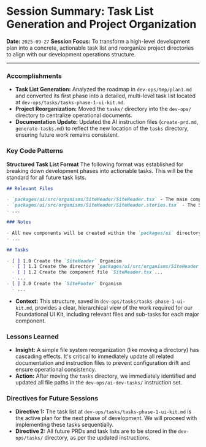 # Session Summary: Task List Generation and Project Organization

**Date:** `2025-09-27`
**Session Focus:** To transform a high-level development plan into a concrete, actionable task list and reorganize project directories to align with our development operations structure.

---

### Accomplishments

-   **Task List Generation:** Analyzed the roadmap in `dev-ops/tmp/plan1.md` and converted its first phase into a detailed, multi-level task list located at `dev-ops/tasks/tasks-phase-1-ui-kit.md`.
-   **Project Reorganization:** Moved the `tasks/` directory into the `dev-ops/` directory to centralize operational documents.
-   **Documentation Update:** Updated the AI instruction files (`create-prd.md`, `generate-tasks.md`) to reflect the new location of the `tasks` directory, ensuring future work remains consistent.

### Key Code Patterns

**Structured Task List Format**
The following format was established for breaking down development phases into actionable tasks. This will be the standard for all future task lists.

```markdown
## Relevant Files

- `packages/ui/src/organisms/SiteHeader/SiteHeader.tsx` - The main component file for the site header.
- `packages/ui/src/organisms/SiteHeader/SiteHeader.stories.tsx` - The Storybook file for developing and testing the `SiteHeader`.
- ...

### Notes

- All new components will be created within the `packages/ui` directory...
- ...

## Tasks

- [ ] 1.0 Create the `SiteHeader` Organism
  - [ ] 1.1 Create the directory `packages/ui/src/organisms/SiteHeader`.
  - [ ] 1.2 Create the component file `SiteHeader.tsx`...
  - ...
- [ ] 2.0 Create the `SiteFooter` Organism
  - ...
```

- **Context:** This structure, saved in `dev-ops/tasks/tasks-phase-1-ui-kit.md`, provides a clear, hierarchical view of the work required for our Foundational UI Kit, including relevant files and sub-tasks for each major component.

### Lessons Learned

-   **Insight:** A simple file system reorganization (like moving a directory) has cascading effects. It's critical to immediately update all related documentation and instruction files to prevent configuration drift and ensure operational consistency.
-   **Action:** After moving the `tasks` directory, we immediately identified and updated all file paths in the `dev-ops/ai-dev-tasks/` instruction set.

### Directives for Future Sessions

-   **Directive 1:** The task list at `dev-ops/tasks/tasks-phase-1-ui-kit.md` is the active plan for the next phase of development. We will proceed with implementing these tasks sequentially.
-   **Directive 2:** All future PRDs and task lists are to be stored in the `dev-ops/tasks/` directory, as per the updated instructions.
